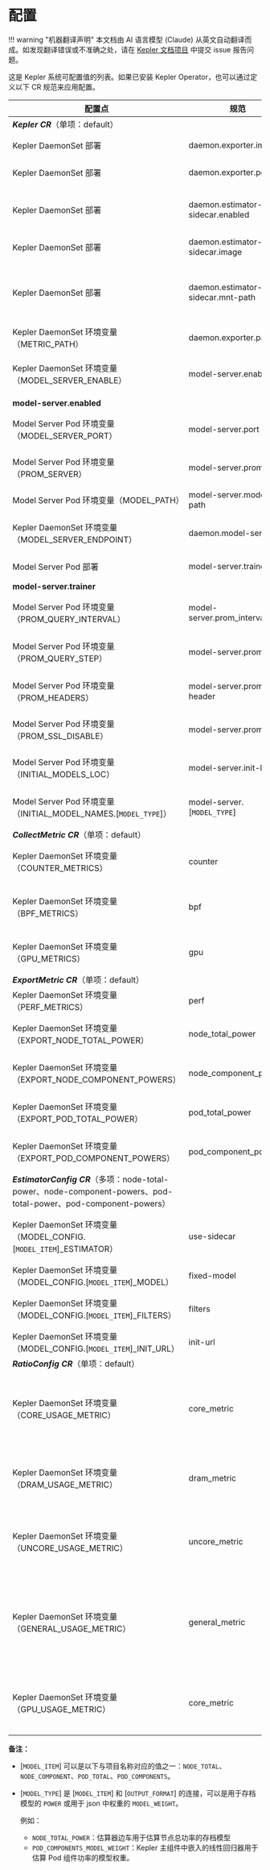 # 配置

!!! warning "机器翻译声明"
    本文档由 AI 语言模型 (Claude) 从英文自动翻译而成。如发现翻译错误或不准确之处，请在 [Kepler 文档项目](https://github.com/sustainable-computing-io/kepler-doc/issues) 中提交 issue 报告问题。

这是 Kepler 系统可配置值的列表。如果已安装 Kepler Operator，也可以通过定义以下 CR 规范来应用配置。

|配置点|规范|描述|默认值|
|---|---|---|---|
|***Kepler CR***（单项：default）||||
|Kepler DaemonSet 部署|daemon.exporter.image|Kepler 主镜像|quay.io/sustainable_computing_io/kepler:latest|
|Kepler DaemonSet 部署|daemon.exporter.port|指标导出器端口|9102|
|Kepler DaemonSet 部署|daemon.estimator-sidecar.enabled|[Kepler Estimator Sidecar](./../kepler_model_server/get_started.zh.md#step-3-learn-how-to-use-the-power-model) 补丁|false|
|Kepler DaemonSet 部署|daemon.estimator-sidecar.image|Kepler 估算器边车镜像|-|
|Kepler DaemonSet 部署|daemon.estimator-sidecar.mnt-path|主容器和边车之间用于 unix 域套接字的挂载路径|/tmp|
|Kepler DaemonSet 环境变量（METRIC_PATH）|daemon.exporter.path|导出指标的路径|/metrics|
|Kepler DaemonSet 环境变量（MODEL_SERVER_ENABLE）|model-server.enabled|[Kepler Model Server Pod](./../kepler_model_server/get_started.zh.md#step-2-learn-how-to-obtain-power-model) 连接|false|
|**model-server.enabled**||||
|Model Server Pod 环境变量（MODEL_SERVER_PORT）|model-server.port|模型服务器的模型服务端口|8100|
|Model Server Pod 环境变量（PROM_SERVER）|model-server.prom|Prometheus 指标服务器的端点|`http://prometheus-k8s.monitoring.svc.cluster.local:9090`|
|Model Server Pod 环境变量（MODEL_PATH）|model-server.model-path|保存模型的路径|models|
|Kepler DaemonSet 环境变量（MODEL_SERVER_ENDPOINT）|daemon.model-server|模型服务器的服务容器端点|`http://kepler-model-server.monitoring.cluster.local:[model-server.port]/model`|
|Model Server Pod 部署|model-server.trainer|模型在线训练器补丁|false|
|**model-server.trainer**||||
|Model Server Pod 环境变量（PROM_QUERY_INTERVAL）|model-server.prom_interval|执行训练管道的间隔（秒）|20|
|Model Server Pod 环境变量（PROM_QUERY_STEP）|model-server.prom-step|训练管道中查询数据点的步长（秒）|3|
|Model Server Pod 环境变量（PROM_HEADERS）|model-server.prom-header|用于指定所需标头（如身份验证）|-|
|Model Server Pod 环境变量（PROM_SSL_DISABLE）|model-server.prom-ssl|禁用 Prometheus 连接中的 ssl|true|
|Model Server Pod 环境变量（INITIAL_MODELS_LOC）|model-server.init-loc|用作初始模型的离线模型的根 URL|`https://raw.githubusercontent.com/sustainable-computing-io/kepler-model-server/main/tests/test_models`|
|Model Server Pod 环境变量（INITIAL_MODEL_NAMES.[`MODEL_TYPE`]）|model-server.[`MODEL_TYPE`]|每种模型类型的默认管道名称|-|
|***CollectMetric CR***（单项：default）||||
|Kepler DaemonSet 环境变量（COUNTER_METRICS）|counter|从计数器源启用的性能指标列表|*（启用计数器源的所有可用指标）|
|Kepler DaemonSet 环境变量（BPF_METRICS）|bpf|从 bpf（即 eBPF）源启用的性能指标列表|*（启用 bpf 源的所有可用指标）|
|Kepler DaemonSet 环境变量（GPU_METRICS）|gpu|从 gpu 源启用的性能指标列表|*（启用 gpu 源的所有可用指标）|
|***ExportMetric CR***（单项：default）||||
|Kepler DaemonSet 环境变量（PERF_METRICS）|perf|要导出的性能指标列表|*（启用所有收集的性能指标）|
|Kepler DaemonSet 环境变量（EXPORT_NODE_TOTAL_POWER）|node_total_power|切换是否导出节点总功率|true|
|Kepler DaemonSet 环境变量（EXPORT_NODE_COMPONENT_POWERS）|node_component_powers|切换是否按组件导出节点功率|true|
|Kepler DaemonSet 环境变量（EXPORT_POD_TOTAL_POWER）|pod_total_power|切换是否导出 Pod 总功率|true|
|Kepler DaemonSet 环境变量（EXPORT_POD_COMPONENT_POWERS）|pod_component_powers|切换是否按组件导出 Pod 功率|true|
|***EstimatorConfig CR***（多项：node-total-power、node-component-powers、pod-total-power、pod-component-powers）||||
|Kepler DaemonSet 环境变量（MODEL_CONFIG.[`MODEL_ITEM`]_ESTIMATOR）|use-sidecar|切换是否使用估算器边车进行功率估算|false|
|Kepler DaemonSet 环境变量（MODEL_CONFIG.[`MODEL_ITEM`]_MODEL）|fixed-model|指定模型名称|（自动选择）|
|Kepler DaemonSet 环境变量（MODEL_CONFIG.[`MODEL_ITEM`]_FILTERS）|filters|以字符串形式指定模型过滤条件|（自动选择）|
|Kepler DaemonSet 环境变量（MODEL_CONFIG.[`MODEL_ITEM`]_INIT_URL）|init-url|初始模型位置的 URL|-|
|***RatioConfig CR***（单项：default）||||
|Kepler DaemonSet 环境变量（CORE_USAGE_METRIC）|core_metric|通过比例建模指定计算核心（主要是 cpu）组件的 Pod 功率指标|cpu_instr|
|Kepler DaemonSet 环境变量（DRAM_USAGE_METRIC）|dram_metric|通过比例建模指定计算 dram 组件的 Pod 功率指标|cache_miss|
|Kepler DaemonSet 环境变量（UNCORE_USAGE_METRIC）|uncore_metric|通过比例建模指定计算非内核组件的 Pod 功率指标|（平均分配）|
|Kepler DaemonSet 环境变量（GENERAL_USAGE_METRIC）|general_metric|通过比例建模指定计算未分类组件（pkg-core-uncore）的 Pod 功率指标|cpu_instr|
|Kepler DaemonSet 环境变量（GPU_USAGE_METRIC）|core_metric|通过比例建模指定计算 gpu 组件的 Pod 功率指标|-|

**备注：**

- [`MODEL_ITEM`] 可以是以下与项目名称对应的值之一：`NODE_TOTAL`、`NODE_COMPONENT`、`POD_TOTAL`、`POD_COMPONENTS`。
- [`MODEL_TYPE`] 是 [`MODEL_ITEM`] 和 [`OUTPUT_FORMAT`] 的连接，可以是用于存档模型的 `POWER` 或用于 json 中权重的 `MODEL_WEIGHT`。

  例如：

  - `NODE_TOTAL_POWER`：估算器边车用于估算节点总功率的存档模型
  - `POD_COMPONENTS_MODEL_WEIGHT`：Kepler 主组件中嵌入的线性回归器用于估算 Pod 组件功率的模型权重。
